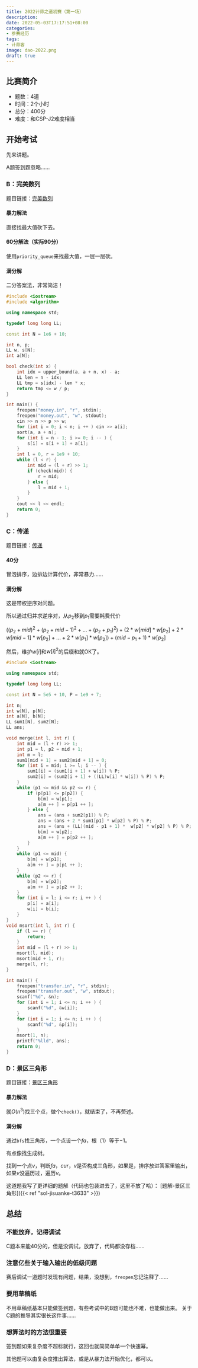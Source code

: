 ```yaml
---
title: 2022计蒜之道初赛（第一场）
description:
date: 2022-05-03T17:17:51+08:00
categories:
- 参赛经历
tags:
- 计蒜客
image: dao-2022.png
draft: true
---
```


## 比赛简介

- 题数：4道
- 时间：2个小时
- 总分：400分
- 难度：和CSP-J2难度相当

## 开始考试

先来讲题。

A题签到题忽略……

### B：完美数列

题目链接：[完美数列](https://nanti.jisuanke.com/t/T3631)

#### 暴力解法

直接找最大值砍下去。

#### 60分解法（实际90分）

使用`priority_queue`来找最大值，一层一层砍。

#### 满分解

二分答案法，非常简洁！

```c++
#include <iostream>
#include <algorithm>

using namespace std;

typedef long long LL;

const int N = 1e6 + 10;

int n, p;
LL w, s[N];
int a[N];

bool check(int x) {
    int idx = upper_bound(a, a + n, x) - a;
    LL len = n - idx;
    LL tmp = s[idx] - len * x;
    return tmp <= w / p;
}

int main() {
    freopen("money.in", "r", stdin);
    freopen("money.out", "w", stdout);
    cin >> n >> p >> w;
    for (int i = 0; i < n; i ++ ) cin >> a[i];
    sort(a, a + n);
    for (int i = n - 1; i >= 0; i -- ) {
        s[i] = s[i + 1] + a[i];
    }
    int l = 0, r = 1e9 + 10;
    while (l < r) {
        int mid = (l + r) >> 1;
        if (check(mid)) {
            r = mid;
        } else {
            l = mid + 1;
        }
    }
    cout << l << endl;
    return 0;
}
```

### C：传递

题目链接：[传递](https://nanti.jisuanke.com/t/T3632)

#### 40分

冒泡排序，边排边计算代价，非常暴力……

#### 满分解

这是带权逆序对问题。

所以通过归并求逆序对，从$p_2$移到$p_1$需要耗费代价

$((p_2 + mid)^2 + (p_2 + mid - 1)^2 + ... + (p_2 + p_1)^2) + (2 * w[mid] * w[p_2] + 2 * w[mid - 1] * w[p_2] + ... + 2 * w[p_1] * w[p_2]) + (mid - p_1 + 1) * w[p_2]$

然后，维护$w[i]$和$w[i] ^ 2$的后缀和就OK了。

```c++
#include <iostream>

using namespace std;

typedef long long LL;

const int N = 5e5 + 10, P = 1e9 + 7;

int n;
int w[N], p[N];
int a[N], b[N];
LL sum1[N], sum2[N];
LL ans;

void merge(int l, int r) {
    int mid = (l + r) >> 1;
    int p1 = l, p2 = mid + 1;
    int m = l;
    sum1[mid + 1] = sum2[mid + 1] = 0;
    for (int i = mid; i >= l; i -- ) {
        sum1[i] = (sum1[i + 1] + w[i]) % P;
        sum2[i] = (sum2[i + 1] + ((LL)w[i] * w[i]) % P) % P;
    }
    while (p1 <= mid && p2 <= r) {
        if (p[p1] <= p[p2]) {
            b[m] = w[p1];
            a[m ++ ] = p[p1 ++ ];
        } else {
            ans = (ans + sum2[p1]) % P;
            ans = (ans + 2 * sum1[p1] * w[p2] % P) % P;
            ans = (ans + (LL)(mid - p1 + 1) *  w[p2] * w[p2] % P) % P;
            b[m] = w[p2];
            a[m ++ ] = p[p2 ++ ];
        }
    }
    while (p1 <= mid) {
        b[m] = w[p1];
        a[m ++ ] = p[p1 ++ ];
    }
    while (p2 <= r) {
        b[m] = w[p2];
        a[m ++ ] = p[p2 ++ ];
    }
    for (int i = l; i <= r; i ++ ) {
        p[i] = a[i];
        w[i] = b[i];
    }
}
void msort(int l, int r) {
    if (l == r) {
        return;
    }
    int mid = (l + r) >> 1;
    msort(l, mid);
    msort(mid + 1, r);
    merge(l, r);
}

int main() {
    freopen("transfer.in", "r", stdin);
    freopen("transfer.out", "w", stdout);
    scanf("%d", &n);
    for (int i = 1; i <= n; i ++ ) {
        scanf("%d", &w[i]);
    }
    for (int i = 1; i <= n; i ++ ) {
        scanf("%d", &p[i]);
    }
    msort(1, n);
    printf("%lld", ans);
    return 0;
}
```

### D：景区三角形

题目链接：[景区三角形](https://nanti.jisuanke.com/t/T3633)

#### 暴力解法

就$O(n^3)$找三个点，做个`check()`，就结束了，不再赘述。

#### 满分解

通过`bfs`找三角形，一个点设一个$fa$，根（1）等于$-1$。

有点像找生成树。

找到一个点$v$，判断$fa$，$cur$，$v$是否构成三角形，如果是，排序放进答案里输出，如果$v$没遍历过，遍历$v$。

这道题我写了更详细的题解（代码也包装进去了，这里不放了哈）：
[题解-景区三角形]({{< ref "sol-jisuanke-t3633" >}})

## 总结

### 不能放弃，记得调试

C题本来能40分的，但是没调试，放弃了，代码都没存档……

### 注意亿些关于输入输出的低级问题

赛后调试一道题时发现有问题，结果，没想到，`freopen`忘记注释了……

### 要用草稿纸

不用草稿纸基本只能做签到题，有些考试中的B题可能也不难，也能做出来。
关于C题的推导其实很长这件事……

### 想算法时的方法很重要

签到题如果复杂度不超标就行，这回也就简简单单一个快速幂。

其他题可以由复杂度推出算法，或是从暴力法开始优化，都可以。
